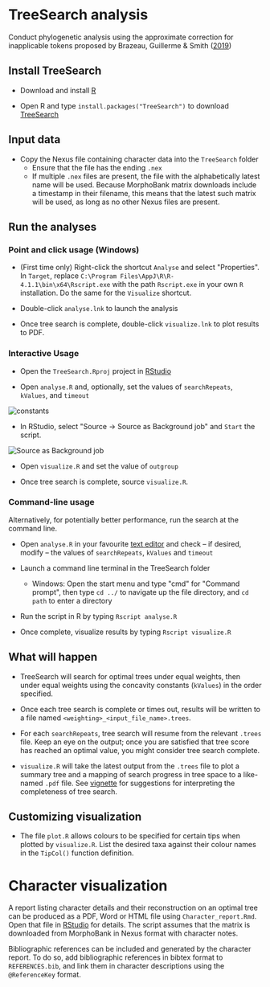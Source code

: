# TreeSearch analysis

Conduct phylogenetic analysis using the approximate correction for inapplicable
tokens proposed by Brazeau, Guillerme & Smith
([2019](https://doi.org/10.1093/sysbio/syy083))


## Install TreeSearch

- Download and install [R](https://cran.r-project.org/bin/windows/base/)

- Open R and type `install.packages("TreeSearch")` to download
  [TreeSearch](https://ms609.github.io/TreeSearch/)


## Input data

- Copy the Nexus file containing character data into the `TreeSearch` folder
  - Ensure that the file has the ending `.nex`
  - If multiple `.nex` files are present, the file with the alphabetically
    latest name will be used.
    Because MorphoBank matrix downloads include a timestamp in their filename,
    this means that the latest such matrix will be used, as long as no other
    Nexus files are present.


## Run the analyses

### Point and click usage (Windows)

- (First time only) Right-click the shortcut `Analyse` and select "Properties".
  In `Target`, replace `C:\Program Files\AppJ\R\R-4.1.1\bin\x64\Rscript.exe` with
  the path `Rscript.exe` in your own `R` installation.
  Do the same for the `Visualize` shortcut.
  

- Double-click `analyse.lnk` to launch the analysis

- Once tree search is complete, double-click `visualize.lnk` to plot
  results to PDF.


### Interactive Usage

- Open the `TreeSearch.Rproj` project in [RStudio](https://posit.co/)

- Open `analyse.R` and, optionally, set the values of `searchRepeats`,
  `kValues`, and `timeout`

![constants](doc/constants.png)

- In RStudio, select "Source → Source as Background job" and `Start` the script.

![Source as Background job](doc/RunInBg.png)

- Open `visualize.R` and set the value of `outgroup`

- Once tree search is complete, source `visualize.R`.


### Command-line usage

Alternatively, for potentially better performance, run the search at the
command line.

- Open `analyse.R` in your favourite
 [text editor](https://notepad-plus-plus.org/downloads/) and check – if
  desired, modify – the values of `searchRepeats`, `kValues` and `timeout`

- Launch a command line terminal in the TreeSearch folder
  - Windows: Open the start menu and type "cmd" for "Command prompt", then type
    `cd ../` to navigate up the file directory, and `cd path` to enter a
    directory

- Run the script in R by typing `Rscript analyse.R`

- Once complete, visualize results by typing `Rscript visualize.R`


## What will happen

- TreeSearch will search for optimal trees under equal weights, then under
  equal weights using the concavity constants (`kValues`) in the order specified.

- Once each tree search is complete or times out, results will be written to
  a file named `<weighting>_<input_file_name>.trees`.

- For each `searchRepeats`, tree search will resume from the relevant `.trees`
  file.  Keep an eye on the output; once you are satisfied that tree score
  has reached an optimal value, you might consider tree search complete.

- `visualize.R` will take the latest output from the `.trees` file to plot
  a summary tree and a mapping of search progress in tree space to a like-named
  `.pdf` file.
  See [vignette](https://ms609.github.io/TreeSearch/articles/tree-search.html)
  for suggestions for interpreting the completeness of tree search.

## Customizing visualization

- The file `plot.R` allows colours to be specified for certain tips when
  plotted by `visualize.R`.  List the desired taxa against their colour names
  in the `TipCol()` function definition.
  
# Character visualization

A report listing character details and their reconstruction on an optimal tree
can be produced as a PDF, Word or HTML file using `Character_report.Rmd`.
Open that file in [RStudio](https://posit.co/downloads/) for details.
The script assumes that the matrix is downloaded from MorphoBank in Nexus format
with character notes.

Bibliographic references can be included and generated by the character report.
To do so, add bibliographic references in bibtex format to `REFERENCES.bib`, and
link them in character descriptions using the `@ReferenceKey` format.
